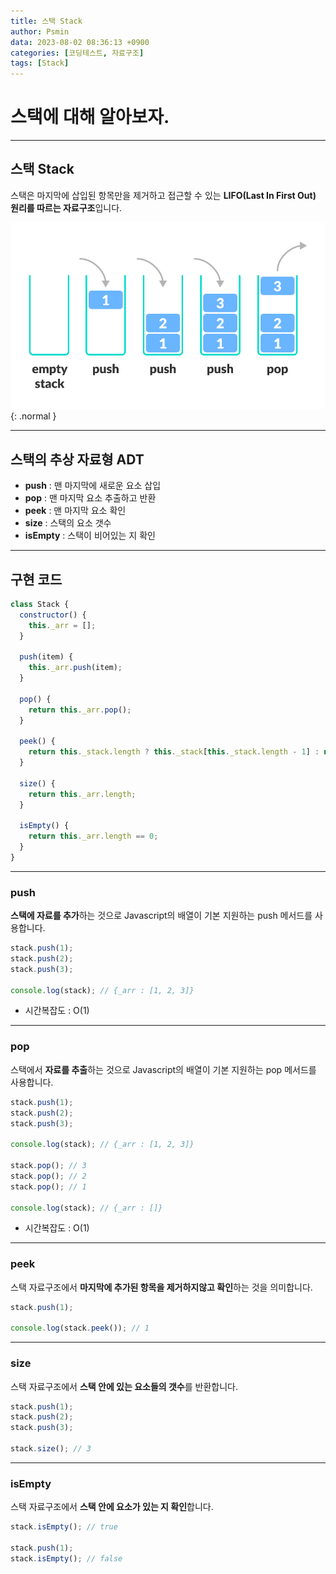 ```yaml
---
title: 스택 Stack
author: Psmin
data: 2023-08-02 08:36:13 +0900
categories: [코딩테스트, 자료구조]
tags: [Stack]
---
```


# 스택에 대해 알아보자.

---

## 스택 Stack

스택은 마지막에 삽입된 항목만을 제거하고 접근할 수 있는 **LIFO(Last In First Out) 원리를 따르는 자료구조**입니다.

![stack](/assets/img/stack.png){: .normal }

---

## 스택의 추상 자료형 ADT

- **push** : 맨 마지막에 새로운 요소 삽입
- **pop** : 맨 마지막 요소 추출하고 반환
- **peek** : 맨 마지막 요소 확인
- **size** : 스택의 요소 갯수
- **isEmpty** : 스택이 비어있는 지 확인

---

## 구현 코드

```js
class Stack {
  constructor() {
    this._arr = [];
  }

  push(item) {
    this._arr.push(item);
  }

  pop() {
    return this._arr.pop();
  }

  peek() {
    return this._stack.length ? this._stack[this._stack.length - 1] : null;
  }

  size() {
    return this._arr.length;
  }

  isEmpty() {
    return this._arr.length == 0;
  }
}
```

---

### push

**스택에 자료를 추가**하는 것으로 Javascript의 배열이 기본 지원하는 push 메서드를 사용합니다.

```js
stack.push(1);
stack.push(2);
stack.push(3);

console.log(stack); // {_arr : [1, 2, 3]}
```

- 시간복잡도 : O(1)

---

### pop

스택에서 **자료를 추출**하는 것으로 Javascript의 배열이 기본 지원하는 pop 메서드를 사용합니다.

```js
stack.push(1);
stack.push(2);
stack.push(3);

console.log(stack); // {_arr : [1, 2, 3]}

stack.pop(); // 3
stack.pop(); // 2
stack.pop(); // 1

console.log(stack); // {_arr : []}
```

- 시간복잡도 : O(1)

---

### peek

스택 자료구조에서 **마지막에 추가된 항목을 제거하지않고 확인**하는 것을 의미합니다.

```js
stack.push(1);

console.log(stack.peek()); // 1
```

---

### size

스택 자료구조에서 **스택 안에 있는 요소들의 갯수**를 반환합니다.

```js
stack.push(1);
stack.push(2);
stack.push(3);

stack.size(); // 3
```

---

### isEmpty

스택 자료구조에서 **스택 안에 요소가 있는 지 확인**합니다.

```js
stack.isEmpty(); // true

stack.push(1);
stack.isEmpty(); // false
```
